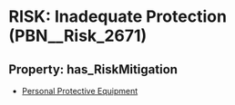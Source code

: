# RISK: __Inadequate Protection__ (PBN__Risk_2671)

## Property: has_RiskMitigation

* [Personal Protective Equipment](PBN__Mitigation_555)

